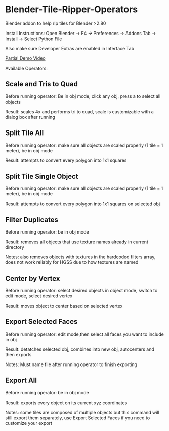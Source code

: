 # Blender-Tile-Ripper-Operators
Blender addon to help rip tiles for Blender >2.80

Install Instructions: Open Blender -> F4 -> Preferences -> Addons Tab -> Install -> Select Python File

Also make sure Developer Extras are enabled in Interface Tab
                                                        
                                                      




[Partial Demo Video](https://streamable.com/g7cpjx)

Available Operators:


## Scale and Tris to Quad

Before running operator: Be in obj mode, click any obj, press a to select all objects

Result: scales 4x and performs tri to quad, scale is customizable with a dialog box after running
 
## Split Tile All

Before running operator: make sure all objects are scaled properly (1 tile = 1 meter), be in obj mode

Result: attempts to convert every polygon into 1x1 squares 
 

## Split Tile Single Object

Before running operator: make sure all objects are scaled properly (1 tile = 1 meter), be in obj mode

Result: attempts to convert every polygon into 1x1 squares on selected obj


## Filter Duplicates

Before running operator: be in obj mode

Result: removes all objects that use texture names already in current directory

Notes: also removes objects with textures in the hardcoded filters array, does not work reliably for HGSS due to how textures are named
 

## Center by Vertex

Before running operator: select desired objects in object mode, switch to edit mode, select desired vertex

Result: moves object to center based on selected vertex
 

## Export Selected Faces

Before running operator: edit mode,then select all faces you want to include in obj

Result: detatches selected obj, combines into new obj, autocenters and then exports

Notes: Must name file after running operator to finish exporting


## Export All

Before running operator: be in obj mode

Result: exports every object on its current xyz coordinates

Notes: some tiles are composed of multiple objects but this command will still export them separately, use Export Selected Faces if you need to customize your export 

